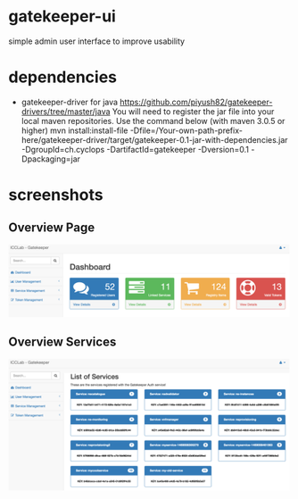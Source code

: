 # gatekeeper-ui
simple admin user interface to improve usability

# dependencies
* gatekeeper-driver for java
https://github.com/piyush82/gatekeeper-drivers/tree/master/java
You will need to register the jar file into your local maven repositories. Use the command below (with maven 3.0.5 or higher)
  mvn install:install-file -Dfile=/Your-own-path-prefix-here/gatekeeper-driver/target/gatekeeper-0.1-jar-with-dependencies.jar -DgroupId=ch.cyclops -DartifactId=gatekeeper -Dversion=0.1 -Dpackaging=jar
# screenshots
## Overview Page
![alt text](https://raw.githubusercontent.com/piyush82/gatekeeper-ui/master/images/dashboard.png "Dashboard Overview Page")
## Overview Services
![alt text](https://raw.githubusercontent.com/piyush82/gatekeeper-ui/master/images/overview-services.png "Services Overview Page")
